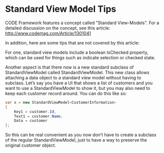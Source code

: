 # Standard View Model Tips

CODE Framework features a concept called "Standard View-Models". For a detailed discussion on the concept, see this article: http://www.codemag.com/Article/1301041

In addition, here are some tips that are not covered by this article:

For one, standard view models include a boolean IsChecked property, which can be used for things such as indicate selection or checked state.

Another aspect is that there now is a new standard subclass of StandardViewModel called StandardViewModel<TData>. This new class allows attaching a data object to a standard view model without having to subclass. Let’s say you have a UI that shows a list of customers and you want to use a StandardViewModel to show it, but you may also need to keep each customer record around. You can do this like so:

```c#
var x = new StandardViewModel<CustomerInformation> 
{ 
    Key1 = customer.Id, 
    Text1 = customer.Name, 
    Data = customer 
};
```

So this can be real convenient as you now don’t have to create a subclass of the regular StandardViewModel, just to have a way to preserve the original customer object.
